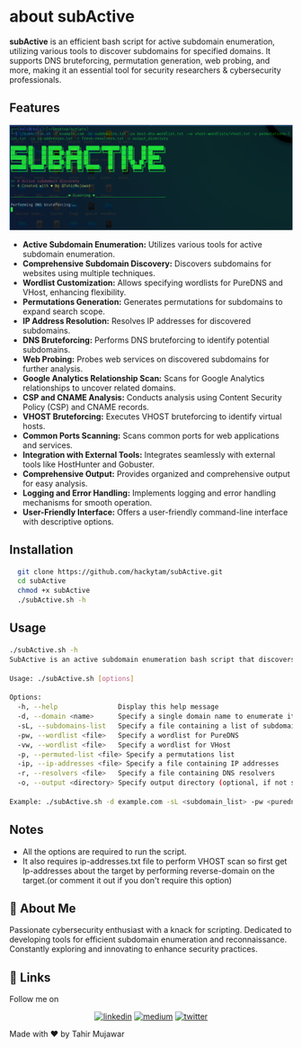 
# about subActive

**subActive** is an efficient bash script for active subdomain enumeration, utilizing various tools to discover subdomains for specified domains. It supports DNS bruteforcing, permutation generation, web probing, and more, making it an essential tool for security researchers & cybersecurity professionals.


## Features

![App Screenshot](subActive.png)



- **Active Subdomain Enumeration:** Utilizes various tools for active subdomain enumeration.
- **Comprehensive Subdomain Discovery:** Discovers subdomains for websites using multiple techniques.
- **Wordlist Customization:** Allows specifying wordlists for PureDNS and VHost, enhancing flexibility.
- **Permutations Generation:** Generates permutations for subdomains to expand search scope.
- **IP Address Resolution:** Resolves IP addresses for discovered subdomains.
- **DNS Bruteforcing:** Performs DNS bruteforcing to identify potential subdomains.
- **Web Probing:** Probes web services on discovered subdomains for further analysis.
- **Google Analytics Relationship Scan:** Scans for Google Analytics relationships to uncover related domains.
- **CSP and CNAME Analysis:** Conducts analysis using Content Security Policy (CSP) and CNAME records.
- **VHOST Bruteforcing:** Executes VHOST bruteforcing to identify virtual hosts.
- **Common Ports Scanning:** Scans common ports for web applications and services.
- **Integration with External Tools:** Integrates seamlessly with external tools like HostHunter and Gobuster.
- **Comprehensive Output:** Provides organized and comprehensive output for easy analysis.
- **Logging and Error Handling:** Implements logging and error handling mechanisms for smooth operation.
- **User-Friendly Interface:** Offers a user-friendly command-line interface with descriptive options.



## Installation


```bash
  git clone https://github.com/hackytam/subActive.git
  cd subActive
  chmod +x subActive
  ./subActive.sh -h
```
    
## Usage

```bash
./subActive.sh -h
SubActive is an active subdomain enumeration bash script that discovers subdomains for websites using various tools.

Usage: ./subActive.sh [options]

Options:
  -h, --help               Display this help message
  -d, --domain <name>      Specify a single domain name to enumerate its subdomains
  -sL, --subdomains-list   Specify a file containing a list of subdomains
  -pw, --wordlist <file>   Specify a wordlist for PureDNS
  -vw, --wordlist <file>   Specify a wordlist for VHost
  -p, --permuted-list <file> Specify a permutations list
  -ip, --ip-addresses <file> Specify a file containing IP addresses
  -r, --resolvers <file>   Specify a file containing DNS resolvers
  -o, --output <directory> Specify output directory (optional, if not specified, then a directory will be created with the domain name)

Example: ./subActive.sh -d example.com -sL <subdomain_list> -pw <puredns_wordlist> -vw <vhost_wordlist> -p permutations-list.txt -ip ip-addresses.txt -r fresh-resolvers.txt -o /path/to/output
```


## Notes
- All the options are required to run the script.
- It also requires ip-addresses.txt file to perform VHOST scan so first get Ip-addresses about the target by performing reverse-domain on the target.(or comment it out if you don't require this option)

## 🚀 About Me

Passionate cybersecurity enthusiast with a knack for scripting. Dedicated to developing tools for efficient subdomain enumeration and reconnaissance. Constantly exploring and innovating to enhance security practices.


## 🔗 Links
Follow me on 


<p align="center">
  <a href="https://www.linkedin.com/in/hackytam"><img src="https://img.shields.io/badge/linkedin-0A66C2?style=for-the-badge&logo=linkedin&logoColor=white" alt="linkedin"></a>
  <a href="https://medium.com/@hackertam1"><img src="https://img.shields.io/badge/Medium-12100E?style=for-the-badge&logo=medium&logoColor=white" alt="medium"></a>
  <a href="https://twitter.com/hackytam"><img src="https://img.shields.io/badge/twitter-1DA1F2?style=for-the-badge&logo=twitter&logoColor=white" alt="twitter"></a>
</p>
Made with ❤️ by Tahir Mujawar
